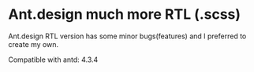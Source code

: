 # Ant.design much more RTL (.scss)

Ant.design RTL version has some minor bugs(features) and I preferred to create my own.

Compatible with antd: 4.3.4